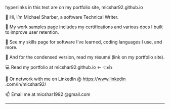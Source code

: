 hyperlinks in this text are on my portfolio site, micshar92.github.io 

🚩 Hi, I’m Michael Sharber, a software Technical Writer.

🧶 My work samples page includes my certifications and various docs I built to improve user retention.

🌱 See my skills page for software I've learned, coding languages I use, and more.

📄 And for the condensed version, read my résumé (link on my portfolio site).

💻 Read my portfolio at micshar92.github.io   <- 👈👍

🔌 Or network with me on LinkedIn @ https://www.linkedin .com/in/micshar92/

📫 Email me at micshar1992 @gmail.com

---
